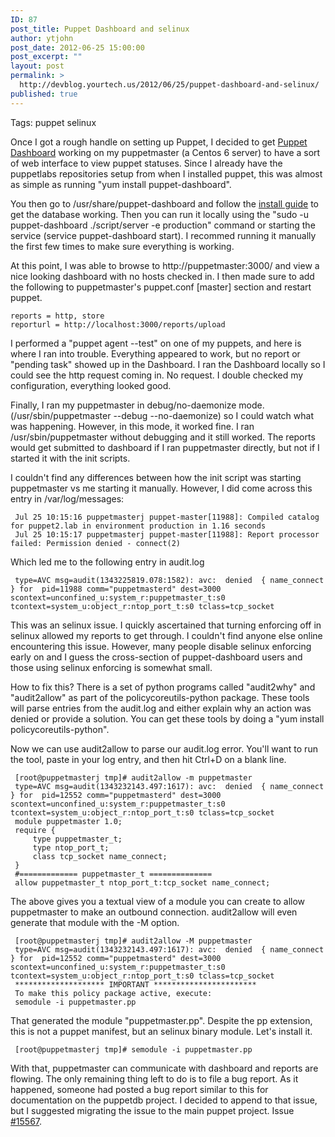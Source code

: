 ```yaml
---
ID: 87
post_title: Puppet Dashboard and selinux
author: ytjohn
post_date: 2012-06-25 15:00:00
post_excerpt: ""
layout: post
permalink: >
  http://devblog.yourtech.us/2012/06/25/puppet-dashboard-and-selinux/
published: true
---
```

Tags: puppet selinux

Once I got a rough handle on setting up Puppet, I decided to get <a href="http://projects.puppetlabs.com/projects/dashboard" title="Puppet Dashboard">Puppet
Dashboard</a> working on my puppetmaster (a Centos 6 server) to have a
sort of web interface to view puppet statuses. Since I already have the
puppetlabs repositories setup from when I installed puppet, this was
almost as simple as running "yum install puppet-dashboard".

You then go to /usr/share/puppet-dashboard and follow the <a href="http://docs.puppetlabs.com/dashboard/manual/1.2/bootstrapping.html" title="Puppet Install Guide">install
guide</a> to get the database working. Then you can run it locally using
the "sudo -u puppet-dashboard ./script/server -e production" command or
starting the service (service puppet-dashboard start). I recommed
running it manually the first few times to make sure everything is
working.

At this point, I was able to browse to http://puppetmaster:3000/ and
view a nice looking dashboard with no hosts checked in. I then made sure
to add the following to puppetmaster's puppet.conf [master] section and
restart puppet.

<pre><code>reports = http, store
reporturl = http://localhost:3000/reports/upload
</code></pre>

I performed a "puppet agent --test" on one of my puppets, and here is
where I ran into trouble. Everything appeared to work, but no report or
"pending task" showed up in the Dashboard. I ran the Dashboard locally
so I could see the http request coming in. No request. I double checked
my configuration, everything looked good.

Finally, I ran my puppetmaster in debug/no-daemonize mode.
(/usr/sbin/puppetmaster --debug --no-daemonize) so I could watch what
was happening. However, in this mode, it worked fine. I ran
/usr/sbin/puppetmaster without debugging and it still worked. The
reports would get submitted to dashboard if I ran puppetmaster directly,
but not if I started it with the init scripts.

I couldn't find any differences between how the init script was starting
puppetmaster vs me starting it manually. However, I did come across this
entry in /var/log/messages:

<pre><code> Jul 25 10:15:16 puppetmasterj puppet-master[11988]: Compiled catalog for puppet2.lab in environment production in 1.16 seconds
 Jul 25 10:15:17 puppetmasterj puppet-master[11988]: Report processor failed: Permission denied - connect(2)
</code></pre>

Which led me to the following entry in audit.log

<pre><code> type=AVC msg=audit(1343225819.078:1582): avc:  denied  { name_connect } for  pid=11988 comm="puppetmasterd" dest=3000 scontext=unconfined_u:system_r:puppetmaster_t:s0 tcontext=system_u:object_r:ntop_port_t:s0 tclass=tcp_socket
</code></pre>

This was an selinux issue. I quickly ascertained that turning enforcing
off in selinux allowed my reports to get through. I couldn't find anyone
else online encountering this issue. However, many people disable
selinux enforcing early on and I guess the cross-section of
puppet-dashboard users and those using selinux enforcing is somewhat
small.

How to fix this? There is a set of python programs called "audit2why"
and "audit2allow" as part of the policycoreutils-python package. These
tools will parse entries from the audit.log and either explain why an
action was denied or provide a solution. You can get these tools by
doing a "yum install policycoreutils-python".

Now we can use audit2allow to parse our audit.log error. You'll want to
run the tool, paste in your log entry, and then hit Ctrl+D on a blank
line.

<pre><code> [root@puppetmasterj tmp]# audit2allow -m puppetmaster
 type=AVC msg=audit(1343232143.497:1617): avc:  denied  { name_connect } for  pid=12552 comm="puppetmasterd" dest=3000 scontext=unconfined_u:system_r:puppetmaster_t:s0 tcontext=system_u:object_r:ntop_port_t:s0 tclass=tcp_socket
 module puppetmaster 1.0;
 require {
     type puppetmaster_t;
     type ntop_port_t;
     class tcp_socket name_connect;
 }
 #============= puppetmaster_t ==============
 allow puppetmaster_t ntop_port_t:tcp_socket name_connect;
</code></pre>

The above gives you a textual view of a module you can create to allow
puppetmaster to make an outbound connection. audit2allow will even
generate that module with the -M option.

<pre><code> [root@puppetmasterj tmp]# audit2allow -M puppetmaster
 type=AVC msg=audit(1343232143.497:1617): avc:  denied  { name_connect } for  pid=12552 comm="puppetmasterd" dest=3000 scontext=unconfined_u:system_r:puppetmaster_t:s0 tcontext=system_u:object_r:ntop_port_t:s0 tclass=tcp_socket
 ******************** IMPORTANT ***********************
 To make this policy package active, execute:
 semodule -i puppetmaster.pp
</code></pre>

That generated the module "puppetmaster.pp". Despite the pp extension,
this is not a puppet manifest, but an selinux binary module. Let's
install it.

<pre><code> [root@puppetmasterj tmp]# semodule -i puppetmaster.pp
</code></pre>

With that, puppetmaster can communicate with dashboard and reports are
flowing. The only remaining thing left to do is to file a bug report. As
it happened, someone had posted a bug report similar to this for
documentation on the puppetdb project. I decided to append to that
issue, but I suggested migrating the issue to the main puppet project.
Issue <a href="http://projects.puppetlabs.com/issues/15567" title="Issue 15567 selinux">#15567</a>.